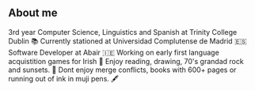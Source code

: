 ## About me 

3rd year Computer Science, Linguistics and Spanish at Trinity College Dublin 📚
Currently stationed at Universidad Complutense de Madrid 🇪🇸
Software Developer at Abair 🇮🇪
Working on early first language acquistition games for Irish 🧩
Enjoy reading, drawing, 70's grandad rock and sunsets. 🌆
Dont enjoy merge conflicts, books with 600+ pages or running out of ink in muji pens. 🖋️
